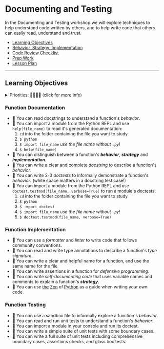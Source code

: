 # Documenting and Testing

In the Documenting and Testing workshop we will explore techniques to help
understand code written by others, and to help write code that others can easily
read, understand and trust.

- [Learning Objectives](#learning-objectives)
- [Behavior, Strategy, Implementation](./behavior_strategy_implementation.md)
- [Code Review Checklist](./code_review_checklist.md)
- [Prep Work](./prep_work.md)
- [Lesson Plan](./lesson_plan.md)

---

## Learning Objectives

<details><summary>Priorities: 🥚🐣🐥🐔 (click for more info)</summary>
<br />

Learning objective for this workshop are labeled so you can prioritize your
study time. The emojis show the _minimum_ mastery you are expected to achieve
for each skill, but there is no maximum! If you have the time you should aim to
master all of the skills introduced in this workshop.

- 🥚 You are expected to master these skills. They are the foundations you will
  need to move forward.
- 🐣 You are expected to be comfortable with these skills. It's ok if you still
  need help sometimes.
- 🐥 You are expected to be familiar with these skills. It's enough to recognize
  them in practice and apply them with help.
- 🐔 You are not expected to know these skills, but they are important if you
  want to excel. You should only focus on these after mastering the 🥚, 🐣 and
  🐥 objectives.

---

</details>

### Function Documentation

- 🥚 You can read docstrings to understand a function's _behavior_.
- 🥚 You can import a module from the Python REPL and use `help(file_name)` to
  read it's generated documentation:
  1. `cd` into the folder containing the file you want to study
  1. `$ python`
  1. `$ import file_name` _use the file name without `.py`!_
  1. `$ help(file_name)`
- 🥚 You can distinguish between a function's **_behavior_**, **_strategy_** and
  **_implementation_**.
- 🥚 You can write a clear and complete _docstring_ to describe a function's
  _behavior_.
- 🥚 You can write 2-3 _doctests_ to informally demonstrate a function's
  _behavior_. (white space matters in a docstring test case!)
- 🥚 You can import a module from the Python REPL and use
  `doctest.testmod(file_name, verbose=True)` to run a module's doctests:
  1. `cd` into the folder containing the file you want to study
  1. `$ python`
  1. `$ import doctest`
  1. `$ import file_name` _use the file name without `.py`!_
  1. `$ doctest.testmod(file_name, verbose=True)`

### Function Implementation

- 🥚 You can use a _formatter_ and _linter_ to write code that follows community
  conventions.
- 🥚 You can read and write type annotations to describe a function's _type
  signature_.
- 🥚 You can write a clear and helpful name for a function, and use the same
  name for the file.
- 🥚 You can write assertions in a function for _defensive programming_.
- 🐣 You can write _self-documenting code_ that uses variable names and comments
  to explain a function's **_strategy_**.
- 🐥 You can use
  [the](https://www.datacamp.com/blog/lessons-from-the-zen-of-python)
  [Zen](https://realpython.com/zen-of-python/) of
  [Python](https://www.youtube.com/watch?v=uBHOb55-fBo) as a guide when writing
  your own code.

### Function Testing

- 🥚 You can use a sandbox file to informally explore a function's _behavior_.
- 🥚 You can read and run unit tests to understand a function's _behavior_.
- 🥚 You can import a module in your console and run its doctest.
- 🥚 You can write a simple suite of unit tests with some boundary cases.
- 🐣 You can write a full suite of unit tests including comprehensive boundary
  cases, assertions checks, and glass box tests.
